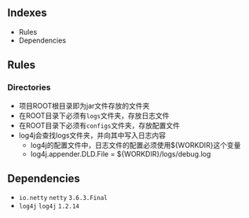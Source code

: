 ## Indexes
* Rules
* Dependencies

## Rules
### Directories
* 项目ROOT根目录即为jar文件存放的文件夹
* 在ROOT目录下必须有`logs`文件夹，存放日志文件
* 在ROOT目录下必须有`configs`文件夹，存放配置文件
* log4j会查找logs文件夹，并向其中写入日志内容
	* log4j的配置文件中，日志文件的配置必须使用${WORKDIR}这个变量
	* log4j.appender.DLD.File = ${WORKDIR}/logs/debug.log
	

## Dependencies
* `io.netty` `netty` `3.6.3.Final`
* `log4j` `log4j` `1.2.14`
